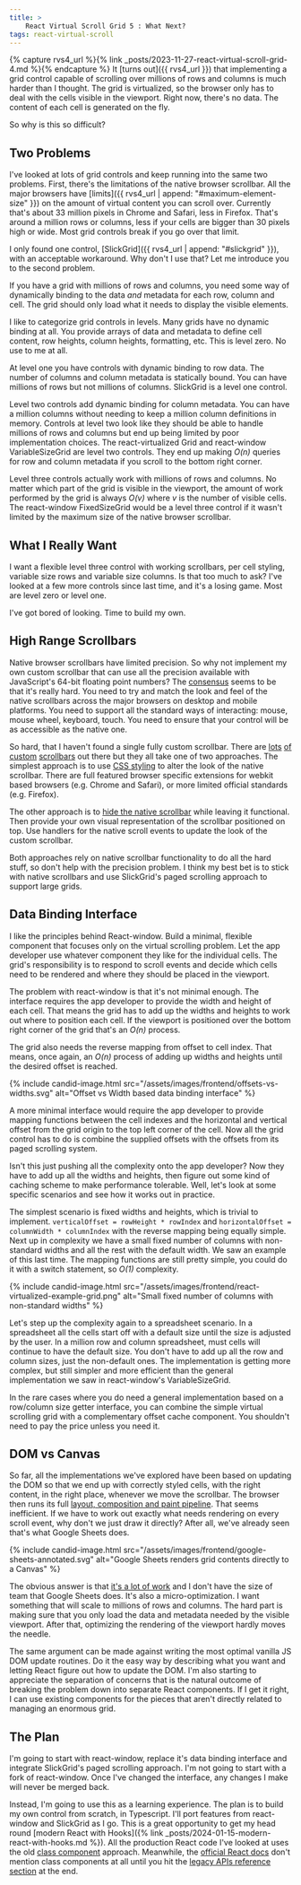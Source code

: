 ```yaml
---
title: >
    React Virtual Scroll Grid 5 : What Next?
tags: react-virtual-scroll
---
```


{% capture rvs4_url %}{% link _posts/2023-11-27-react-virtual-scroll-grid-4.md %}{% endcapture %}
It [turns out]({{ rvs4_url }}) that implementing a grid control capable of scrolling over millions of rows and columns is much harder than I thought. The grid is virtualized, so the browser only has to deal with the cells visible in the viewport. Right now, there's no data. The content of each cell is generated on the fly. 

So why is this so difficult?

## Two Problems

I've looked at lots of grid controls and keep running into the same two problems. First, there's the limitations of the native browser scrollbar. All the major browsers have [limits]({{ rvs4_url | append: "#maximum-element-size" }}) on the amount of virtual content you can scroll over. Currently that's about 33 million pixels in Chrome and Safari, less in Firefox. That's around a million rows or columns, less if your cells are bigger than 30 pixels high or wide. Most grid controls break if you go over that limit.

I only found one control, [SlickGrid]({{ rvs4_url | append: "#slickgrid" }}), with an acceptable workaround. Why don't I use that? Let me introduce you to the second problem. 

If you have a grid with millions of rows and columns, you need some way of dynamically binding to the data *and* metadata for each row, column and cell. The grid should only load what it needs to display the visible elements. 

I like to categorize grid controls in levels. Many grids have no dynamic binding at all. You provide arrays of data and metadata to define cell content, row heights, column heights, formatting, etc. This is level zero. No use to me at all.

At level one you have controls with dynamic binding to row data. The number of columns and column metadata is statically bound. You can have millions of rows but not millions of columns. SlickGrid is a level one control. 

Level two controls add dynamic binding for column metadata. You can have a million columns without needing to keep a million column definitions in memory. Controls at level two look like they should be able to handle millions of rows and columns but end up being limited by poor implementation choices. The react-virtualized Grid and react-window VariableSizeGrid are level two controls. They end up making *O(n)* queries for row and column metadata if you scroll to the bottom right corner. 

Level three controls actually work with millions of rows and columns. No matter which part of the grid is visible in the viewport, the amount of work performed by the grid is always *O(v)* where *v* is the number of visible cells. The react-window FixedSizeGrid would be a level three control if it wasn't limited by the maximum size of the native browser scrollbar. 

## What I Really Want

I want a flexible level three control with working scrollbars, per cell styling, variable size rows and variable size columns. Is that too much to ask? I've looked at a few more controls since last time, and it's a losing game. Most are level zero or level one. 

I've got bored of looking. Time to build my own. 

## High Range Scrollbars

Native browser scrollbars have limited precision. So why not implement my own custom scrollbar that can use all the precision available with JavaScript's 64-bit floating point numbers? The [consensus](https://stackoverflow.com/questions/72001508/custom-scrollbar-packages-react) seems to be that it's really hard. You need to try and match the look and feel of the native scrollbars across the major browsers on desktop and mobile platforms. You need to support all the standard ways of interacting: mouse, mouse wheel, keyboard, touch. You need to ensure that your control will be as accessible as the native one.

So hard, that I haven't found a single fully custom scrollbar. There are [lots](https://making.close.com/posts/introducting-react-custom-scroller-component) [of](https://github.com/sakhnyuk/rc-scrollbars) [custom](https://www.npmjs.com/package/react-scrollbars-custom) [scrollbars](https://www.npmjs.com/package/react-custom-scrollbars-2) out there but they all take one of two approaches. The simplest approach is to use [CSS styling](https://css-tricks.com/the-current-state-of-styling-scrollbars-in-css/) to alter the look of the native scrollbar. There are full featured browser specific extensions for webkit based browsers (e.g. Chrome and Safari), or more limited official standards (e.g. Firefox). 

The other approach is to [hide the native scrollbar](https://labs.thisdot.co/blog/creating-custom-scrollbars-with-react) while leaving it functional. Then provide your own visual representation of the scrollbar positioned on top. Use handlers for the native scroll events to update the look of the custom scrollbar.

Both approaches rely on native scrollbar functionality to do all the hard stuff, so don't help with the precision problem. I think my best bet is to stick with native scrollbars and use SlickGrid's paged scrolling approach to support large grids.

## Data Binding Interface

I like the principles behind React-window. Build a minimal, flexible component that focuses only on the virtual scrolling problem. Let the app developer use whatever component they like for the individual cells. The grid's responsibility is to respond to scroll events and decide which cells need to be rendered and where they should be placed in the viewport. 

The problem with react-window is that it's not minimal enough. The interface requires the app developer to provide the width and height of each cell. That means the grid has to add up the widths and heights to work out where to position each cell. If the viewport is positioned over the bottom right corner of the grid that's an *O(n)* process.

The grid also needs the reverse mapping from offset to cell index. That means, once again, an *O(n)* process of adding up widths and heights until the desired offset is reached. 

{% include candid-image.html src="/assets/images/frontend/offsets-vs-widths.svg" alt="Offset vs Width based data binding interface" %}

A more minimal interface would require the app developer to provide mapping functions between the cell indexes and the horizontal and vertical offset from the grid origin to the top left corner of the cell. Now all the grid control has to do is combine the supplied offsets with the offsets from its paged scrolling system.

Isn't this just pushing all the complexity onto the app developer? Now they have to add up all the widths and heights, then figure out some kind of caching scheme to make performance tolerable. Well, let's look at some specific scenarios and see how it works out in practice.

The simplest scenario is fixed widths and heights, which is trivial to implement. `verticalOffset = rowHeight * rowIndex` and `horizontalOffset = columnWidth * columnIndex` with the reverse mapping being equally simple. Next up in complexity we have a small fixed number of columns with non-standard widths and all the rest with the default width. We saw an example of this last time. The mapping functions are still pretty simple, you could do it with a switch statement, so *O(1)* complexity.

{% include candid-image.html src="/assets/images/frontend/react-virtualized-example-grid.png" alt="Small fixed number of columns with non-standard widths" %}

Let's step up the complexity again to a spreadsheet scenario. In a spreadsheet all the cells start off with a default size until the size is adjusted by the user. In a million row and column spreadsheet, must cells will continue to have the default size. You don't have to add up all the row and column sizes, just the non-default ones. The implementation is getting more complex, but still simpler and more efficient than the general implementation we saw in react-window's VariableSizeGrid.

In the rare cases where you do need a general implementation based on a row/column size getter interface, you can combine the simple virtual scrolling grid with a complementary offset cache component. You shouldn't need to pay the price unless you need it. 

## DOM vs Canvas

So far, all the implementations we've explored have been based on updating the DOM so that we end up with correctly styled cells, with the right content, in the right place, whenever we move the scrollbar. The browser then runs its full [layout, composition and paint pipeline](https://developer.chrome.com/articles/renderingng-architecture/#rendering-pipeline-structure). That seems inefficient. If we have to work out exactly what needs rendering on every scroll event, why don't we just draw it directly? After all, we've already seen that's what Google Sheets does.

{% include candid-image.html src="/assets/images/frontend/google-sheets-annotated.svg" alt="Google Sheets renders grid contents directly to a Canvas" %}

The obvious answer is that [it's a lot of work](https://itnext.io/i-wrote-an-html-canvas-data-grid-so-you-dont-have-to-d945aa4780b4) and I don't have the size of team that Google Sheets does. It's also a micro-optimization. I want something that will scale to millions of rows and columns. The hard part is making sure that you only load the data and metadata needed by the visible viewport. After that, optimizing the rendering of the viewport hardly moves the needle. 

The same argument can be made against writing the most optimal vanilla JS DOM update routines. Do it the easy way by describing what you want and letting React figure out how to update the DOM. I'm also starting to appreciate the separation of concerns that is the natural outcome of breaking the problem down into separate React components. If I get it right, I can use existing components for the pieces that aren't directly related to managing an enormous grid. 

## The Plan

I'm going to start with react-window, replace it's data binding interface and integrate SlickGrid's paged scrolling approach. I'm not going to start with a fork of react-window. Once I've changed the interface, any changes I make will never be merged back. 

Instead, I'm going to use this as a learning experience. The plan is to build my own control from scratch, in Typescript. I'll port features from react-window and SlickGrid as I go. This is a great opportunity to get my head round [modern React with Hooks]({% link _posts/2024-01-15-modern-react-with-hooks.md %}). All the production React code I've looked at uses the old [class component](https://legacy.reactjs.org/docs/react-component.html) approach. Meanwhile, the [official React docs](https://react.dev/) don't mention class components at all until you hit the [legacy APIs reference section](https://react.dev/reference/react/Component) at the end. 
